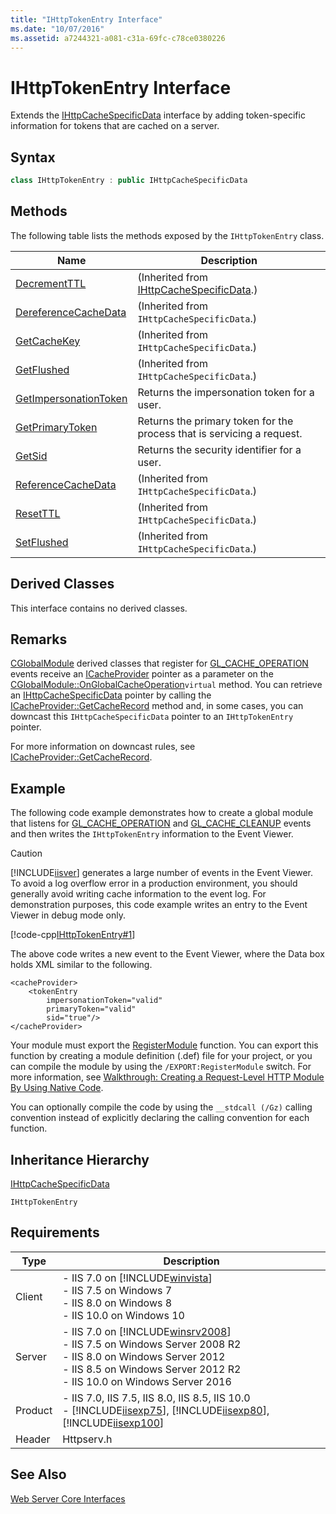 ```yaml
---
title: "IHttpTokenEntry Interface"
ms.date: "10/07/2016"
ms.assetid: a7244321-a081-c31a-69fc-c78ce0380226
---
```

# IHttpTokenEntry Interface
Extends the [IHttpCacheSpecificData](../../web-development-reference/native-code-api-reference/ihttpcachespecificdata-interface.md) interface by adding token-specific information for tokens that are cached on a server.  
  
## Syntax  
  
```cpp  
class IHttpTokenEntry : public IHttpCacheSpecificData  
```  
  
## Methods  
 The following table lists the methods exposed by the `IHttpTokenEntry` class.  
  
|Name|Description|  
|----------|-----------------|  
|[DecrementTTL](../../web-development-reference/native-code-api-reference/ihttpcachespecificdata-decrementttl-method.md)|(Inherited from [IHttpCacheSpecificData](../../web-development-reference/native-code-api-reference/ihttpcachespecificdata-interface.md).)|  
|[DereferenceCacheData](../../web-development-reference/native-code-api-reference/ihttpcachespecificdata-dereferencecachedata-method.md)|(Inherited from `IHttpCacheSpecificData`.)|  
|[GetCacheKey](../../web-development-reference/native-code-api-reference/ihttpcachespecificdata-getcachekey-method.md)|(Inherited from `IHttpCacheSpecificData`.)|  
|[GetFlushed](../../web-development-reference/native-code-api-reference/ihttpcachespecificdata-getflushed-method.md)|(Inherited from `IHttpCacheSpecificData`.)|  
|[GetImpersonationToken](../../web-development-reference/native-code-api-reference/ihttptokenentry-getimpersonationtoken-method.md)|Returns the impersonation token for a user.|  
|[GetPrimaryToken](../../web-development-reference/native-code-api-reference/ihttptokenentry-getprimarytoken-method.md)|Returns the primary token for the process that is servicing a request.|  
|[GetSid](../../web-development-reference/native-code-api-reference/ihttptokenentry-getsid-method.md)|Returns the security identifier for a user.|  
|[ReferenceCacheData](../../web-development-reference/native-code-api-reference/ihttpcachespecificdata-referencecachedata-method.md)|(Inherited from `IHttpCacheSpecificData`.)|  
|[ResetTTL](../../web-development-reference/native-code-api-reference/ihttpcachespecificdata-resetttl-method.md)|(Inherited from `IHttpCacheSpecificData`.)|  
|[SetFlushed](../../web-development-reference/native-code-api-reference/ihttpcachespecificdata-setflushed-method.md)|(Inherited from `IHttpCacheSpecificData`.)|  
  
## Derived Classes  
 This interface contains no derived classes.  
  
## Remarks  
 [CGlobalModule](../../web-development-reference/native-code-api-reference/cglobalmodule-class.md) derived classes that register for [GL_CACHE_OPERATION](../../web-development-reference/native-code-api-reference/request-processing-constants.md) events receive an [ICacheProvider](../../web-development-reference/native-code-api-reference/icacheprovider-interface.md) pointer as a parameter on the [CGlobalModule::OnGlobalCacheOperation](../../web-development-reference/native-code-api-reference/cglobalmodule-onglobalcacheoperation-method.md)`virtual` method. You can retrieve an [IHttpCacheSpecificData](../../web-development-reference/native-code-api-reference/ihttpcachespecificdata-interface.md) pointer by calling the [ICacheProvider::GetCacheRecord](../../web-development-reference/native-code-api-reference/icacheprovider-getcacherecord-method.md) method and, in some cases, you can downcast this `IHttpCacheSpecificData` pointer to an `IHttpTokenEntry` pointer.  
  
 For more information on downcast rules, see [ICacheProvider::GetCacheRecord](../../web-development-reference/native-code-api-reference/icacheprovider-getcacherecord-method.md).  
  
## Example  
 The following code example demonstrates how to create a global module that listens for [GL_CACHE_OPERATION](../../web-development-reference/native-code-api-reference/request-processing-constants.md) and [GL_CACHE_CLEANUP](../../web-development-reference/native-code-api-reference/request-processing-constants.md) events and then writes the `IHttpTokenEntry` information to the Event Viewer.  
  
> [!CAUTION]
>  [!INCLUDE[iisver](../../wmi-provider/includes/iisver-md.md)] generates a large number of events in the Event Viewer. To avoid a log overflow error in a production environment, you should generally avoid writing cache information to the event log. For demonstration purposes, this code example writes an entry to the Event Viewer in debug mode only.  
  
 [!code-cpp[IHttpTokenEntry#1](~/samples/snippets/cpp/VS_Snippets_IIS/IIS7/IHttpTokenEntry/cpp/IHttpTokenEntry.cpp#1)]  
  
 The above code writes a new event to the Event Viewer, where the Data box holds XML similar to the following.  
  
```  
<cacheProvider>  
    <tokenEntry   
        impersonationToken="valid"   
        primaryToken="valid"   
        sid="true"/>  
</cacheProvider>  
```  
  
 Your module must export the [RegisterModule](../../web-development-reference/native-code-api-reference/pfn-registermodule-function.md) function. You can export this function by creating a module definition (.def) file for your project, or you can compile the module by using the `/EXPORT:RegisterModule` switch. For more information, see [Walkthrough: Creating a Request-Level HTTP Module By Using Native Code](../../web-development-reference/native-code-development-overview/walkthrough-creating-a-request-level-http-module-by-using-native-code.md).  
  
 You can optionally compile the code by using the `__stdcall (/Gz)` calling convention instead of explicitly declaring the calling convention for each function.  
  
## Inheritance Hierarchy  
 [IHttpCacheSpecificData](../../web-development-reference/native-code-api-reference/ihttpcachespecificdata-interface.md)  
  
 `IHttpTokenEntry`  
  
## Requirements  
  
|Type|Description|  
|----------|-----------------|  
|Client|-   IIS 7.0 on [!INCLUDE[winvista](../../wmi-provider/includes/winvista-md.md)]<br />-   IIS 7.5 on Windows 7<br />-   IIS 8.0 on Windows 8<br />-   IIS 10.0 on Windows 10|  
|Server|-   IIS 7.0 on [!INCLUDE[winsrv2008](../../wmi-provider/includes/winsrv2008-md.md)]<br />-   IIS 7.5 on Windows Server 2008 R2<br />-   IIS 8.0 on Windows Server 2012<br />-   IIS 8.5 on Windows Server 2012 R2<br />-   IIS 10.0 on Windows Server 2016|  
|Product|-   IIS 7.0, IIS 7.5, IIS 8.0, IIS 8.5, IIS 10.0<br />-   [!INCLUDE[iisexp75](../../web-development-reference/native-code-api-reference/includes/iisexp75-md.md)], [!INCLUDE[iisexp80](../../web-development-reference/native-code-api-reference/includes/iisexp80-md.md)], [!INCLUDE[iisexp100](../../web-development-reference/native-code-api-reference/includes/iisexp100-md.md)]|  
|Header|Httpserv.h|  
  
## See Also  
 [Web Server Core Interfaces](../../web-development-reference/native-code-api-reference/web-server-core-interfaces.md)